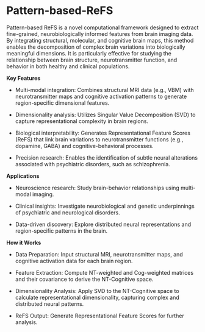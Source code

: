 # Pattern-based-ReFS
Pattern-based ReFS is a novel computational framework designed to extract fine-grained, neurobiologically informed features from brain imaging data. By integrating structural, molecular, and cognitive brain maps, this method enables the decomposition of complex brain variations into biologically meaningful dimensions. It is particularly effective for studying the relationship between brain structure, neurotransmitter function, and behavior in both healthy and clinical populations.

**Key Features**

- Multi-modal integration: Combines structural MRI data (e.g., VBM) with neurotransmitter maps and cognitive activation patterns to generate region-specific dimensional features.

- Dimensionality analysis: Utilizes Singular Value Decomposition (SVD) to capture representational complexity in brain regions.

- Biological interpretability: Generates Representational Feature Scores (ReFS) that link brain variations to neurotransmitter functions (e.g., dopamine, GABA) and cognitive-behavioral processes.

- Precision research: Enables the identification of subtle neural alterations associated with psychiatric disorders, such as schizophrenia.

**Applications**

- Neuroscience research: Study brain-behavior relationships using multi-modal imaging.

- Clinical insights: Investigate neurobiological and genetic underpinnings of psychiatric and neurological disorders.

- Data-driven discovery: Explore distributed neural representations and region-specific patterns in the brain.

**How it Works**

- Data Preparation: Input structural MRI, neurotransmitter maps, and cognitive activation data for each brain region.

- Feature Extraction: Compute NT-weighted and Cog-weighted matrices and their covariance to derive the NT-Cognitive space.

- Dimensionality Analysis: Apply SVD to the NT-Cognitive space to calculate representational dimensionality, capturing complex and distributed neural patterns.

- ReFS Output: Generate Representational Feature Scores for further analysis.


